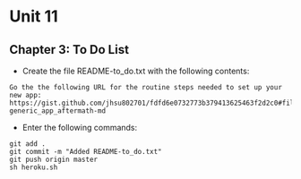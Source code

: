 # Unit 11
## Chapter 3: To Do List

* Create the file README-to_do.txt with the following contents:
```
Go the the following URL for the routine steps needed to set up your new app:
https://gist.github.com/jhsu802701/fdfd6e0732773b379413625463f2d2c0#file-generic_app_aftermath-md
```
* Enter the following commands:
```
git add .
git commit -m "Added README-to_do.txt"
git push origin master
sh heroku.sh
```
